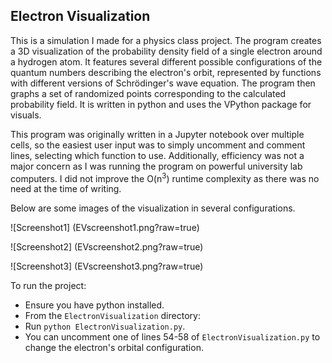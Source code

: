 ## Electron Visualization

This is a simulation I made for a physics class project. The program creates a 3D visualization of the probability density field of a single electron around a hydrogen atom. It features several different possible configurations of the quantum numbers describing the electron's orbit, represented by functions with different versions of Schrödinger's wave equation. The program then graphs a set of randomized points corresponding to the calculated probability field. It is written in python and uses the VPython package for visuals.


This program was originally written in a Jupyter notebook over multiple cells, so the easiest user input was to simply uncomment and comment lines, selecting which function to use. Additionally, efficiency was not a major concern as I was running the program on powerful university lab computers. I did not improve the O(n<sup>3</sup>) runtime complexity as there was no need at the time of writing.

Below are some images of the visualization in several configurations.

![Screenshot1]
(EVscreenshot1.png?raw=true)

![Screenshot2]
(EVscreenshot2.png?raw=true)

![Screenshot3]
(EVscreenshot3.png?raw=true)

To run the project:

- Ensure you have python installed.
- From the `ElectronVisualization` directory:
- Run `python ElectronVisualization.py`.
- You can uncomment one of lines 54-58 of `ElectronVisualization.py` to change the electron's orbital configuration.